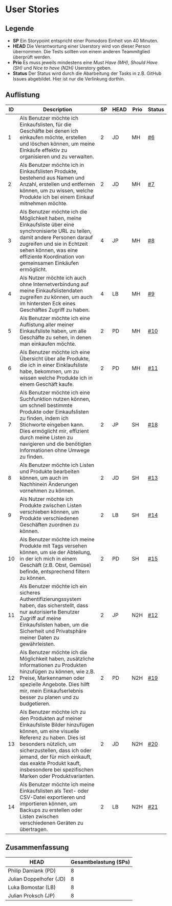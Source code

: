 # User Stories

## Legende

- **SP** Ein Storypoint entspricht einer Pomodoro Einheit von 40 Minuten.
- **HEAD** Die Verantwortung einer Userstory wird von dieser Person übernommen. Die Tests sollten von einem anderen Teammitglied überprüft werden.
- **Prio** Es muss jeweils mindestens eine _Must Have (MH)_, _Should Have (SH)_ und _Nice to have (N2H)_ Userstory geben.
- **Status** Der Status wird durch die Abarbeitung der Tasks in z.B. GitHub Issues abgebildet. Hier ist nur die Verlinkung dorthin.

## Auflistung

| ID  | Description                                                                                                                                                                                                                                                                                                         | SP  | HEAD | Prio | Status                                                               |
| --- | ------------------------------------------------------------------------------------------------------------------------------------------------------------------------------------------------------------------------------------------------------------------------------------------------------------------- | --- | ---- | ---- | -------------------------------------------------------------------- |
| 1   | Als Benutzer möchte ich Einkaufslisten, für die Geschäfte bei denen ich einkaufen möchte, erstellen und löschen können, um meine Einkäufe effektiv zu organisieren und zu verwalten.                                                                                                                                | 2   | JD   | MH   | [#6](https://github.com/Gschaftlhaberer/gschaeftlhaberer/issues/6)   |
| 2   | Als Benutzer möchte ich in Einkaufslisten Produkte, bestehend aus Namen und Anzahl, erstellen und entfernen können, um zu wissen, welche Produkte ich bei einem Einkauf mitnehmen möchte.                                                                                                                           | 2   | JD   | MH   | [#7](https://github.com/Gschaftlhaberer/gschaeftlhaberer/issues/7)   |
| 3   | Als Benutzer möchte ich die Möglichkeit haben, meine Einkaufsliste über eine synchronisierte URL zu teilen, damit andere Personen darauf zugreifen und sie in Echtzeit sehen können, was eine effiziente Koordination von gemeinsamen Einkäufen ermöglicht.                                                         | 4   | JP   | MH   | [#8](https://github.com/Gschaftlhaberer/gschaeftlhaberer/issues/8)   |
| 4   | Als Nutzer möchte ich auch ohne Internetverbindung auf meine Einkaufslistendaten zugreifen zu können, um auch im hintersten Eck eines Geschäftes Zugriff zu haben.                                                                                                                                                  | 4   | LB   | MH   | [#9](https://github.com/Gschaftlhaberer/gschaeftlhaberer/issues/9)   |
| 5   | Als Benutzer möchte ich eine Auflistung aller meiner Einkaufsliste haben, um alle Geschäfte zu sehen, in denen man einkaufen möchte.                                                                                                                                                                               | 2   | PD   | MH   | [#10](https://github.com/Gschaftlhaberer/gschaeftlhaberer/issues/10) |
| 6   | Als Benutzer möchte ich eine Übersicht über alle Produkte, die ich in einer Einklaufsliste habe, bekommen, um zu wissen welche Produkte ich in einem Geschäft kaufe.                                                                                                                                                | 2   | PD   | MH   | [#11](https://github.com/Gschaftlhaberer/gschaeftlhaberer/issues/11) |
| 7   | Als Benutzer möchte ich eine Suchfunktion nutzen können, um schnell bestimmte Produkte oder Einkaufslisten zu finden, indem ich Stichworte eingeben kann. Dies ermöglicht mir, effizient durch meine Listen zu navigieren und die benötigten Informationen ohne Umwege zu finden.                                   | 2   | JP   | SH   | [#18](https://github.com/Gschaftlhaberer/gschaeftlhaberer/issues/18) |
| 8   | Als Benutzer möchte ich Listen und Produkte bearbeiten können, um auch im Nachhinein Änderungen vornehmen zu können.                                                                                                                                                                                                | 2   | JD   | SH   | [#13](https://github.com/Gschaftlhaberer/gschaeftlhaberer/issues/13) |
| 9   | Als Nutzer möchte ich Produkte zwischen Listen verschieben können, um Produkte verschiedenen Geschäften zuordnen zu können.                                                                                                                                                                                          | 2   | LB   | SH   | [#14](https://github.com/Gschaftlhaberer/gschaeftlhaberer/issues/14) |
| 10  | Als Benutzer möchte ich meine Produkte mit Tags versehen können, um sie der Abteilung, in der ich mich in einem Geschäft (z.B. Obst, Gemüse) befinde, entsprechend filtern zu können.                                                                                                                               | 2   | PD   | SH   | [#15](https://github.com/Gschaftlhaberer/gschaeftlhaberer/issues/15) |
| 11  | Als Benutzer möchte ich ein sicheres Authentifizierungssystem haben, das sicherstellt, dass nur autorisierte Benutzer Zugriff auf meine Einkaufslisten haben, um die Sicherheit und Privatsphäre meiner Daten zu gewährleisten.                                                                                     | 2   | JP   | N2H  | [#12](https://github.com/Gschaftlhaberer/gschaeftlhaberer/issues/12) |
| 12  | Als Benutzer möchte ich die Möglichkeit haben, zusätzliche Informationen zu Produkten hinzufügen zu können, wie z.B. Preise, Markennamen oder spezielle Angebote. Dies hilft mir, mein Einkaufserlebnis besser zu planen und zu budgetieren.                                                                        | 2   | PD   | N2H  | [#19](https://github.com/Gschaftlhaberer/gschaeftlhaberer/issues/19) |
| 13  | Als Benutzer möchte ich zu den Produkten auf meiner Einkaufsliste Bilder hinzufügen können, um eine visuelle Referenz zu haben. Dies ist besonders nützlich, um sicherzustellen, dass ich oder jemand, der für mich einkauft, das exakte Produkt kauft, insbesondere bei spezifischen Marken oder Produktvarianten. | 2   | JD   | N2H  | [#20](https://github.com/Gschaftlhaberer/gschaeftlhaberer/issues/20) |
| 14  | Als Benutzer möchte ich meine Einkaufslisten als Text- oder CSV-Datei exportieren und importieren können, um Backups zu erstellen oder Listen zwischen verschiedenen Geräten zu übertragen.                                                                                                                         | 2   | LB   | N2H  | [#21](https://github.com/Gschaftlhaberer/gschaeftlhaberer/issues/21) |

## Zusammenfassung

| HEAD                    | Gesamtbelastung (SPs) |
| ----------------------- | --------------------- |
| Philip Damiank (PD)     | 8                     |
| Julian Doppelhofer (JD) | 8                     |
| Luka Bomostar (LB)      | 8                     |
| Julian Proksch (JP)     | 8                     |
